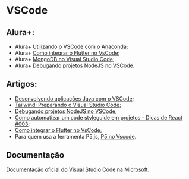 # VSCode

## Alura+:
- Alura+ [Utilizando o VSCode com o Anaconda](https://cursos.alura.com.br/extra/alura-mais/utilizando-o-vscode-com-o-anaconda-c1803);
- Alura+ [Como integrar o Flutter no VsCode](https://cursos.alura.com.br/extra/alura-mais/como-integrar-o-flutter-no-vscode-c20);
- Alura+ [MongoDB no Visual Studio Code](https://cursos.alura.com.br/extra/alura-mais/mongodb-no-visual-studio-code-c117);
- Alura+ [Debugando projetos NodeJS no VSCode](https://cursos.alura.com.br/extra/alura-mais/debugando-projetos-nodejs-no-vscode-c23).

## Artigos:
- [Desenvolvendo aplicações Java com o VSCode](https://www.alura.com.br/artigos/desenvolvendo-aplicacoes-java-vs-code);
- [Tailwind: Preparando o Visual Studio Code](https://www.alura.com.br/artigos/tailwind-preparando-visual-studio-code);
- [Debugando projetos NodeJS no VSCode](https://www.alura.com.br/artigos/debugando-projetos-nodejs-no-vscode);
- [Como automatizar um code styleguide em projetos - Dicas de React #003](https://www.alura.com.br/artigos/como-automatizar-um-styleguide-em-projetos-dicas-de-react-003);
- [Como integrar o Flutter no VsCode](https://www.alura.com.br/artigos/como-integrar-rodar-o-flutter-no-vscode);
- Para quem usa a ferramenta P5.js, [P5 no Vscode](https://www.alura.com.br/artigos/p-5-no-vscode).

## Documentação
[Documentação oficial do Visual Studio Code na Microsoft](https://code.visualstudio.com/learn).
